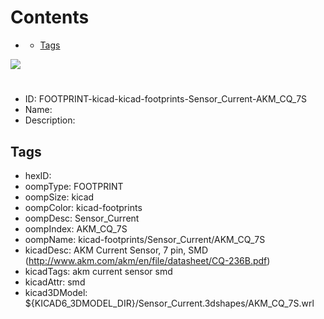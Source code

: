 



Contents
========

* [](#)
	* [Tags](#tags)
  
![][im]
# 

- ID: FOOTPRINT-kicad-kicad-footprints-Sensor_Current-AKM_CQ_7S
- Name: 
- Description: 

## Tags

- hexID: 
- oompType: FOOTPRINT
- oompSize: kicad
- oompColor: kicad-footprints
- oompDesc: Sensor_Current
- oompIndex: AKM_CQ_7S
- oompName: kicad-footprints/Sensor_Current/AKM_CQ_7S
- kicadDesc: AKM Current Sensor, 7 pin, SMD (http://www.akm.com/akm/en/file/datasheet/CQ-236B.pdf)
- kicadTags: akm current sensor smd
- kicadAttr: smd
- kicad3DModel: ${KICAD6_3DMODEL_DIR}/Sensor_Current.3dshapes/AKM_CQ_7S.wrl



[im]: image.png

